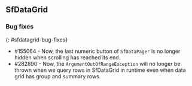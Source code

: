 ## SfDataGrid

### Bug fixes
{: #sfdatagrid-bug-fixes}

* \#155064 - Now, the last numeric button of `SfDataPager` is no longer hidden when scrolling has reached its end.
* \#282890 - Now, the `ArgumentOutOfRangeException` will no longer be thrown when we query rows in SfDataGrid in runtime even when data grid has group and summary rows.